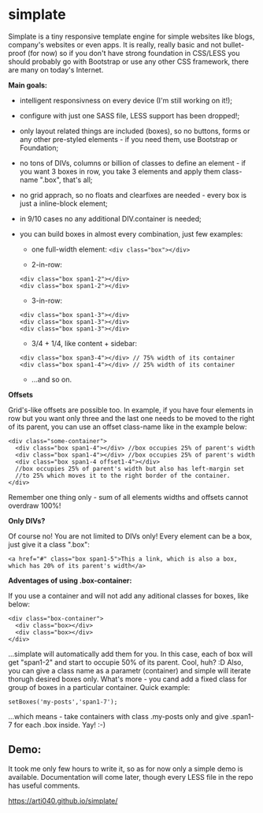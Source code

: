 
simplate
========

Simplate is a tiny responsive template engine for simple websites like blogs, company's websites or even apps.
It is really, really basic and not bullet-proof (for now) so if you don't have strong foundation in CSS/LESS you should probably go with Bootstrap or use any other CSS framework, there are many on today's Internet.

**Main goals:**
  - intelligent responsivness on every device (I'm still working on it!);
  - configure with just one SASS file, LESS support has been dropped!;
  - only layout related things are included (boxes), so no buttons, forms or any other pre-styled elements - if you need them, use Bootstrap or Foundation;
  - no tons of DIVs, columns or billion of classes to define an element - if you want 3 boxes in row, you take 3 elements and apply them class-name ".box", that's all;
  - no grid apprach, so no floats and clearfixes are needed - every box is just a inline-block element;
  - in 9/10 cases no any additional DIV.container is needed;
  - you can build boxes in almost every combination, just few examples:
    * one full-width element:
    ```<div class="box"></div>```
    
    * 2-in-row:
    ```
    <div class="box span1-2"></div>
    <div class="box span1-2"></div>
    ```
    
    * 3-in-row:
    ```
    <div class="box span1-3"></div>
    <div class="box span1-3"></div>
    <div class="box span1-3"></div>
    ```
    
    * 3/4 + 1/4, like content + sidebar:
    ```
    <div class="box span3-4"></div> // 75% width of its container
    <div class="box span1-4"></div> // 25% width of its container
    ```
    
    * ...and so on. 


**Offsets**

Grid's-like offsets are possible too. In example, if you have four elements in row but you want only three and the last one needs to be moved to the right of its parent, you can use an offset class-name like in the example below:
```
<div class="some-container">
  <div class="box span1-4"></div> //box occupies 25% of parent's width
  <div class="box span1-4"></div> //box occupies 25% of parent's width
  <div class="box span1-4 offset1-4"></div> 
  //box occupies 25% of parent's width but also has left-margin set 
  //to 25% which moves it to the right border of the container.
</div>
```
Remember one thing only - sum of all elements widths and offsets cannot overdraw 100%!


**Only DIVs?**

Of course no! You are not limited to DIVs only! Every element can be a box, just give it a class ".box":
```
<a href="#" class="box span1-5">This a link, which is also a box, which has 20% of its parent's width</a>
```


**Adventages of using .box-container:**

If you use a container and will not add any aditional classes for boxes, like below:
```
<div class="box-container">
  <div class="box></div>
  <div class="box></div>
</div>
```

...simplate will automatically add them for you. In this case, each of box will get "span1-2" and start to occupie 50% of its parent. Cool, huh? :D Also, you can give a class name as a parametr (container) and simple will iterate thorugh desired boxes only. What's more - you cand add a fixed class for group of boxes in a particular container. Quick example:

```
setBoxes('my-posts','span1-7');
```

...which means - take containers with class .my-posts only and give .span1-7 for each .box inside. Yay! :-)


Demo:
-----
It took me only few hours to write it, so as for now only a simple demo is available. Documentation will come later, though every LESS file in the repo has useful comments.

https://arti040.github.io/simplate/
